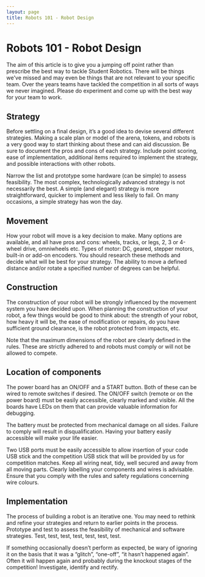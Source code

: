 ```yaml
---
layout: page
title: Robots 101 - Robot Design
---
```


# Robots 101 - Robot Design

The aim of this article is to give you a jumping off point rather than prescribe the best way to tackle Student Robotics. There will be things we've missed and may even be things that are not relevant to your specific team. Over the years teams have tackled the competition in all sorts of ways we never imagined. Please do experiment and come up with the best way for your team to work.

## Strategy

Before settling on a final design, it’s a good idea to devise several different strategies. Making a scale plan or model of the arena, tokens, and robots is a very good way to start thinking about these and can aid discussion. Be sure to document the pros and cons of each strategy. Include point scoring, ease of implementation, additional items required to implement the strategy, and possible interactions with other robots.

Narrow the list and prototype some hardware (can be simple) to assess feasibility. The most complex, technologically advanced strategy is not necessarily the best. A simple (and elegant) strategy is more straightforward, quicker to implement and less likely to fail. On many occasions, a simple strategy has won the day.

## Movement

How your robot will move is a key decision to make. Many options are available, and all have pros and cons: wheels, tracks, or legs, 2, 3 or 4-wheel drive, omniwheels etc. Types of motor: DC, geared, stepper motors, built-in or add-on encoders. You should research these methods and decide what will be best for your strategy. The ability to move a defined distance and/or rotate a specified number of degrees can be helpful.

## Construction

The construction of your robot will be strongly influenced by the movement system you have decided upon. When planning the construction of your robot, a few things would be good to think about: the strength of your robot, how heavy it will be, the ease of modification or repairs, do you have sufficient ground clearance, is the robot protected from impacts, etc.

Note that the maximum dimensions of the robot are clearly defined in the rules. These are strictly adhered to and robots must comply or will not be allowed to compete.

## Location of components

The power board has an ON/OFF and a START button. Both of these can be wired to remote switches if desired. The ON/OFF switch (remote or on the power board) must be easily accessible, clearly marked and visible. All the boards have LEDs on them that can provide valuable information for debugging.

The battery must be protected from mechanical damage on all sides. Failure to comply will result in disqualification. Having your battery easily accessible will make your life easier.

Two USB ports must be easily accessible to allow insertion of your code USB stick and the competition USB stick that will be provided by us for competition matches. Keep all wiring neat, tidy, well secured and away from all moving parts. Clearly labelling your components and wires is advisable. Ensure that you comply with the rules and safety regulations concerning wire colours.

## Implementation

The process of building a robot is an iterative one. You may need to rethink and refine your strategies and return to earlier points in the process. Prototype and test to assess the feasibility of mechanical and software strategies. Test, test, test, test, test, test, test.

If something occasionally doesn’t perform as expected, be wary of ignoring it on the basis that it was a “glitch”, “one-off”, “it hasn’t happened again”. Often it will happen again and probably during the knockout stages of the competition! Investigate, identify and rectify.
